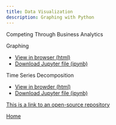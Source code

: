 ```yaml
---
title: Data Visualization
description: Graphing with Python
---
```


Competing Through Business Analytics

Graphing
- [View in browser (html)](BasicGraphAssignment.html)
- [Download Jupyter file (ipynb)](BasicGraphAssignment.ipynb)

Time Series Decomposition
- [View in browder (html)](M3Graphing.html)
- [Download Jupyter file (ipynb)](M3Graphing.ipynb)


[This is a link to an open-source repository](https://github.com/Cherylngo/jekyll-doc-project)

[Home](https://cherylngo.github.io/)
